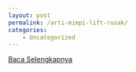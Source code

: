 ```yaml
---
layout: post
permalink: /arti-mimpi-lift-rusak/
categories:
    - Uncategorized
---
```


[Baca Selengkapnya](/08)